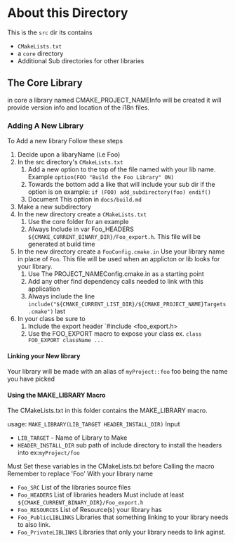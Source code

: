 # About this Directory
This is the `src` dir its contains

  - `CMakeLists.txt`
  - a `core` directory
  - Additional Sub directories for other libraries

## The Core Library
 in core a library named CMAKE_PROJECT_NAMEInfo will be created it will provide version info and location of the i18n files.

### Adding A New Library
 To Add a new library Follow these steps

  1. Decide upon a libaryName (i.e Foo)
  2. In the src directory's `CMakeLists.txt`
      1. Add a new option to the top of the file named with your lib name. Example `option(FOO "Build the Foo Library" ON)`
      2. Towards the bottom add a like that will include your sub dir if the option is on example: `if (FOO) add_subdirectory(foo) endif()`
      3. Document This option in `docs/build.md`
  3. Make a new subdirectory
  4. In the new directory create a `CMakeLists.txt`
     1. Use the core folder for an example
     2. Always Include in var Foo_HEADERS `${CMAKE_CURRENT_BINARY_DIR}/Foo_export.h`. This file will be generated at build time
  5. In the new directory create a `FooConfig.cmake.in` Use your library name in place of `Foo`. This file will be used when an applicton or lib looks for your library.
     1. Use The PROJECT_NAMEConfig.cmake.in as a starting point
     2. Add any other find dependency calls needed to link with this application
     3. Always include the line `include("${CMAKE_CURRENT_LIST_DIR}/${CMAKE_PROJECT_NAME}Targets.cmake")` last
  6. In your class be sure to
     1. Include the export header `#include <foo_export.h>
     2. Use the FOO_EXPORT macro to expose your class ex. `class FOO_EXPORT className ...`

#### Linking your New library
 Your library will be made with an alias of `myProject::foo` foo being the name you have picked

#### Using the MAKE_LIBRARY Macro
The CMakeLists.txt in this folder contains the MAKE_LIBRARY macro.

usage: `MAKE_LIBRARY(LIB_TARGET HEADER_INSTALL_DIR)`
Input
  - `LIB_TARGET` - Name of Library to Make
  - `HEADER_INSTALL_DIR` sub path of include directory to install the headers into ex:`myProject/foo`

Must Set these variables in the CMakeLists.txt before Calling the macro Remember to replace 'Foo' With your library name

  - `Foo_SRC` List of the libraries source files
  - `Foo_HEADERS` List of libraries headers Must include at least `${CMAKE_CURRENT_BINARY_DIR}/Foo_export.h`
  - `Foo_RESOURCES` List of Resource(s) your library has
  - `Foo_PublicLIBLINKS` Libraries that something linking to your library needs to also link.
  - `Foo_PrivateLIBLINKS` Libraries that only your library needs to link aginst.


